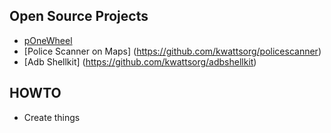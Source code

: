 ## Open Source Projects 
- [pOneWheel](https://github.com/ponewheel/android-ponewheel)
- [Police Scanner on Maps] (https://github.com/kwattsorg/policescanner)
- [Adb Shellkit] (https://github.com/kwattsorg/adbshellkit)

## HOWTO
- Create things
